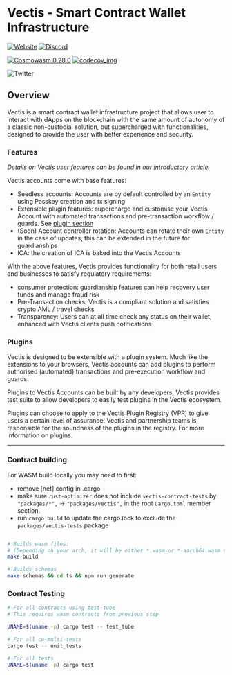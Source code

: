 # Vectis - Smart Contract Wallet Infrastructure

[![Website](https://img.shields.io/badge/WEBSITE-https%3A%2F%2Fvectis.space-green?style=for-the-badge)](https://vectis.space)
[![Discord](https://img.shields.io/discord/989088257323188264?color=green&logo=discord&logoColor=white&style=for-the-badge)](https://discord.gg/xp3vFSAMgS)

[![Cosmowasm 0.28.0](https://img.shields.io/badge/CosmWasm-0.28.0-green)](https://github.com/CosmWasm/wasmd/releases)
[![codecov_img](https://img.shields.io/codecov/c/github/nymlab/vectis)](https://img.shields.io/codecov/c/github/nymlab/vectis)

![Twitter](https://img.shields.io/twitter/follow/0xVectis?style=social)

## Overview

Vectis is a smart contract wallet infrastructure project that allows user to interact with dApps on the blockchain with the same amount of autonomy of a classic non-custodial solution,
but supercharged with functionalities,
designed to provide the user with better experience and security.

### Features

_Details on Vectis user features can be found in our [introductory article]._

Vectis accounts come with base features:

- Seedless accounts: Accounts are by default controlled by an `Entity` using Passkey creation and tx signing
- Extensible plugin features: supercharge and customise your Vectis Account with automated transactions and pre-transaction workflow / guards. See [plugin section]
- (Soon) Account controller rotation: Accounts can rotate their own `Entity` in the case of updates, this can be extended in the future for guardianships
- ICA: the creation of ICA is baked into the Vectis Accounts

[introductory article]: https://nymlab.notion.site/Introducing-Vectis-3578c478316b40d098dcc5832e3a267b
[plugin section]: #plugins

With the above features, Vectis provides functionality for both retail users and businesses to satisfy regulatory requirements:

- consumer protection: guardianship features can help recovery user funds and manage fraud risk
- Pre-Transaction checks: Vectis is a compliant solution and satisfies crypto AML / travel checks
- Transparency: Users can at all time check any status on their wallet, enhanced with Vectis clients push notifications

### Plugins

Vectis is designed to be extensible with a plugin system.
Much like the extensions to your browsers,
Vectis accounts can add plugins to perform authorised (automated) transactions and pre-execution workflow and guards.

Plugins to Vectis Accounts can be built by any developers,
Vectis provides test suite to allow developers to easily test plugins in the Vectis ecosystem.

Plugins can choose to apply to the Vectis Plugin Registry (VPR) to give users a certain level of assurance.
Vectis and partnership teams is responsible for the soundness of the plugins in the registry.
For more information on plugins.


[nymlab github account]: https://github.com/nymlab?q=vectis&type=all&language=&sort=

---


### Contract building

For WASM build locally you may need to first:

- remove [net] config in .cargo
- make sure `rust-optimizer` does not include `vectis-contract-tests` by `"packages/*",` -> `"packages/vectis",`
  in the root `Cargo.toml` member section.
- run `cargo build` to update the cargo.lock to exclude the `packages/vectis-tests` package

```sh

# Builds wasm files:
# (Depending on your arch, it will be either *.wasm or *-aarch64.wasm output)
make build

# Builds schemas
make schemas && cd ts && npm run generate

```


### Contract Testing

```sh
# For all contracts using test-tube
# This requires wasm contracts from previous step

UNAME=$(uname -p) cargo test -- test_tube

# For all cw-multi-tests
cargo test -- unit_tests

# For all tests
UNAME=$(uname -p) cargo test
```
